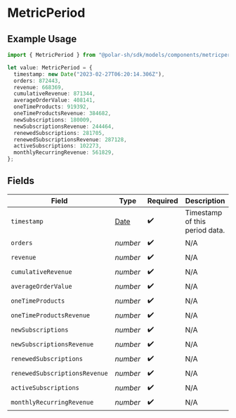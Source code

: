 # MetricPeriod

## Example Usage

```typescript
import { MetricPeriod } from "@polar-sh/sdk/models/components/metricperiod.js";

let value: MetricPeriod = {
  timestamp: new Date("2023-02-27T06:20:14.306Z"),
  orders: 872443,
  revenue: 668369,
  cumulativeRevenue: 871344,
  averageOrderValue: 408141,
  oneTimeProducts: 919392,
  oneTimeProductsRevenue: 384682,
  newSubscriptions: 180009,
  newSubscriptionsRevenue: 244464,
  renewedSubscriptions: 281705,
  renewedSubscriptionsRevenue: 287128,
  activeSubscriptions: 102273,
  monthlyRecurringRevenue: 561829,
};
```

## Fields

| Field                                                                                         | Type                                                                                          | Required                                                                                      | Description                                                                                   |
| --------------------------------------------------------------------------------------------- | --------------------------------------------------------------------------------------------- | --------------------------------------------------------------------------------------------- | --------------------------------------------------------------------------------------------- |
| `timestamp`                                                                                   | [Date](https://developer.mozilla.org/en-US/docs/Web/JavaScript/Reference/Global_Objects/Date) | :heavy_check_mark:                                                                            | Timestamp of this period data.                                                                |
| `orders`                                                                                      | *number*                                                                                      | :heavy_check_mark:                                                                            | N/A                                                                                           |
| `revenue`                                                                                     | *number*                                                                                      | :heavy_check_mark:                                                                            | N/A                                                                                           |
| `cumulativeRevenue`                                                                           | *number*                                                                                      | :heavy_check_mark:                                                                            | N/A                                                                                           |
| `averageOrderValue`                                                                           | *number*                                                                                      | :heavy_check_mark:                                                                            | N/A                                                                                           |
| `oneTimeProducts`                                                                             | *number*                                                                                      | :heavy_check_mark:                                                                            | N/A                                                                                           |
| `oneTimeProductsRevenue`                                                                      | *number*                                                                                      | :heavy_check_mark:                                                                            | N/A                                                                                           |
| `newSubscriptions`                                                                            | *number*                                                                                      | :heavy_check_mark:                                                                            | N/A                                                                                           |
| `newSubscriptionsRevenue`                                                                     | *number*                                                                                      | :heavy_check_mark:                                                                            | N/A                                                                                           |
| `renewedSubscriptions`                                                                        | *number*                                                                                      | :heavy_check_mark:                                                                            | N/A                                                                                           |
| `renewedSubscriptionsRevenue`                                                                 | *number*                                                                                      | :heavy_check_mark:                                                                            | N/A                                                                                           |
| `activeSubscriptions`                                                                         | *number*                                                                                      | :heavy_check_mark:                                                                            | N/A                                                                                           |
| `monthlyRecurringRevenue`                                                                     | *number*                                                                                      | :heavy_check_mark:                                                                            | N/A                                                                                           |